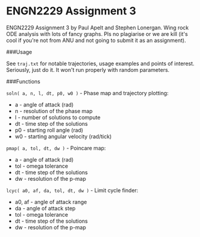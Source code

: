 # ENGN2229 Assignment 3
ENGN2229 Assignment 3 by Paul Apelt and Stephen Lonergan. Wing rock ODE analysis with lots of fancy graphs. Pls no plagiarise or we are kill (it's cool if you're not from ANU and not going to submit it as an assignment).

###Usage

See `traj.txt` for notable trajectories, usage examples and points of interest. Seriously, just do it. It won't run properly with random parameters.

###Functions

`soln( a, n, l, dt, p0, w0 )` - Phase map and trajectory plotting:

*   a - angle of attack (rad)
*   n - resolution of the phase map
*   l - number of solutions to compute
*   dt - time step of the solutions
*   p0 - starting roll angle (rad)
*   w0 - starting angular velocity (rad/tick)

`pmap( a, tol, dt, dw )` - Poincare map:
*   a - angle of attack (rad)
*   tol - omega tolerance
*   dt - time step of the solutions
*   dw - resolution of the p-map

`lcyc( a0, af, da, tol, dt, dw )` - Limit cycle finder:
*   a0, af - angle of attack range
*   da - angle of attack step
*   tol - omega tolerance
*   dt - time step of the solutions
*   dw - resolution of the p-map
